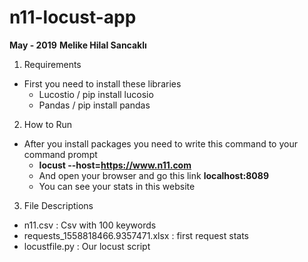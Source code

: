 # n11-locust-app

**May - 2019**
**Melike Hilal Sancaklı**

1. Requirements
  - First you need to install these libraries
    - Lucostio / pip install lucosio
    - Pandas / pip install pandas
2. How to Run
  - After you install packages you need to write this command to your command prompt
    - **locust --host=https://www.n11.com**
    - And open your browser and go this link **localhost:8089**
    - You can see your stats in this website

3. File Descriptions
  - n11.csv : Csv with 100 keywords
  - requests_1558818466.9357471.xlsx : first request stats
  - locustfile.py : Our locust script
